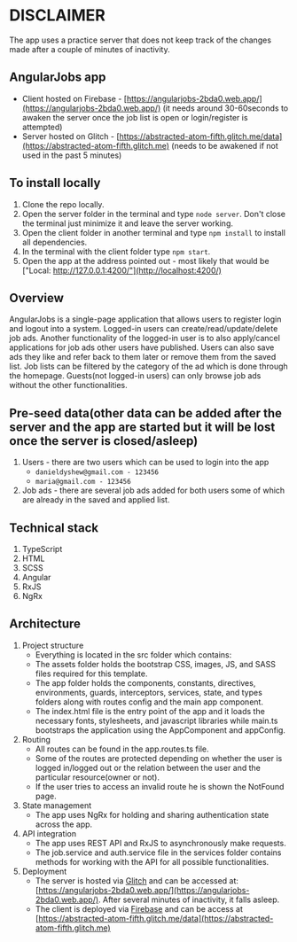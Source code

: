 # DISCLAIMER

The app uses a practice server that does not keep track of the changes made after a couple of minutes of inactivity.

## AngularJobs app

- Client hosted on Firebase - [https://angularjobs-2bda0.web.app/](https://angularjobs-2bda0.web.app/) (it needs around 30-60seconds to awaken the server once the job list is open or login/register is attempted)
- Server hosted on Glitch - [https://abstracted-atom-fifth.glitch.me/data](https://abstracted-atom-fifth.glitch.me) (needs to be awakened if not used in the past 5 minutes)

## To install locally

1. Clone the repo locally.
2. Open the server folder in the terminal and type `node server`. Don't close the terminal just minimize it and leave the server working.
3. Open the client folder in another terminal and type `npm install` to install all dependencies.
4. In the terminal with the client folder type `npm start`.
5. Open the app at the address pointed out - most likely that would be ["Local:   http://127.0.0.1:4200/"](http://localhost:4200/)

## Overview

AngularJobs is a single-page application that allows users to register login and logout into a system. Logged-in users can create/read/update/delete job ads. Another functionality of the logged-in user is to also apply/cancel applications for job ads other users have published. Users can also save ads they like and refer back to them later or remove them from the saved list. Job lists can be filtered by the category of the ad which is done through the homepage. Guests(not logged-in users) can only browse job ads without the other functionalities.

## Pre-seed data(other data can be added after the server and the app are started but it will be lost once the server is closed/asleep)

1. Users - there are two users which can be used to login into the app
   - `danieldyshew@gmail.com - 123456`
   - `maria@gmail.com - 123456`
2. Job ads - there are several job ads added for both users some of which are already in the saved and applied list.

## Technical stack

1. TypeScript
2. HTML
3. SCSS
4. Angular
5. RxJS
6. NgRx

## Architecture

1. Project structure
   - Everything is located in the src folder which contains:
   - The assets folder holds the bootstrap CSS, images, JS, and SASS files required for this template.
   - The app folder holds the components, constants, directives, environments, guards, interceptors, services, state, and types folders along with routes config and the main app component.
   - The index.html file is the entry point of the app and it loads the necessary fonts, stylesheets, and javascript libraries while main.ts bootstraps the application using the AppComponent and appConfig.
2. Routing
   - All routes can be found in the app.routes.ts file.
   - Some of the routes are protected depending on whether the user is logged in/logged out or the relation between the user and the particular resource(owner or not).
   - If the user tries to access an invalid route he is shown the NotFound page.
3. State management
   - The app uses NgRx for holding and sharing authentication state across the app.
4. API integration
   - The app uses REST API and RxJS to asynchronously make requests.
   - The job.service and auth.service file in the services folder contains methods for working with the API for all possible functionalities.
5. Deployment
    - The server is hosted via [Glitch](https://glitch.com/) and can be accessed at: [https://angularjobs-2bda0.web.app/](https://angularjobs-2bda0.web.app/). After several minutes of inactivity, it falls asleep.
    - The client is deployed via [Firebase](https://firebase.google.com/) and can be access at [https://abstracted-atom-fifth.glitch.me/data](https://abstracted-atom-fifth.glitch.me)

